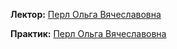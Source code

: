 **Лектор:** [Перл Ольга Вячеславовна](https://my.itmo.ru/persons/172196?p=1&q=Перл%20Ольга)

**Практик:** [Перл Ольга Вячеславовна](https://my.itmo.ru/persons/172196?p=1&q=Перл%20Ольга)
